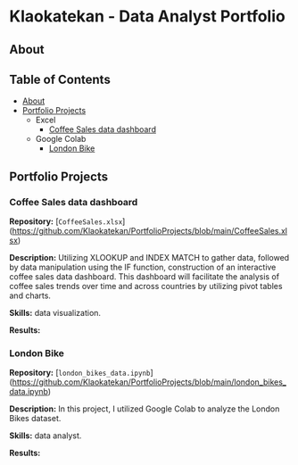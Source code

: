 # Klaokatekan - Data Analyst Portfolio
## About





## Table of Contents 
- [About](#about)
- [Portfolio Projects](#portfolio-projects)
    - Excel 
        - [Coffee Sales data dashboard](#coffee-sales-data-dashboard)
    - Google Colab
        - [London Bike](#london-bike)
      


## Portfolio Projects

### Coffee Sales data dashboard
**Repository:** [`CoffeeSales.xlsx`] (https://github.com/Klaokatekan/PortfolioProjects/blob/main/CoffeeSales.xlsx)

**Description:** Utilizing XLOOKUP and INDEX MATCH to gather data, followed by data manipulation using the IF function, construction of an interactive coffee sales data dashboard. This dashboard will facilitate the analysis of coffee sales trends over time and across countries by utilizing pivot tables and charts.

**Skills:** data visualization.

**Results:**

### London Bike ###
**Repository:** [`london_bikes_data.ipynb`] (https://github.com/Klaokatekan/PortfolioProjects/blob/main/london_bikes_data.ipynb)

**Description:** In this project, I utilized Google Colab to analyze the London Bikes dataset.

**Skills:** data analyst.

**Results:**
